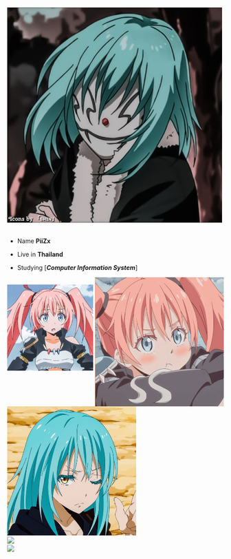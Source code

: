<div>
<br/>
<img src="img/rmr1.jpg" width="500" />
<br/>
<br/>
  
- Name **PiiZx**

- Live in **Thailand**

- Studying [***Computer Information System***]

<img src="img/ml3.jpg" width="300" align="right" />
<br/>
<img src="img/ml2.jpg" width="200" />
<br/>
<img src="img/rmr2.jpg" width="300" />
<br/>
<img src="img/ml1.jpg.jpg" width="300" />
<br/>
<img src="img/rmr3.jpg.jpg.jpg" width="200" />
<br/>

